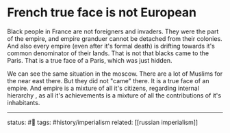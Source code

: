 # French true face is not European
Black people in France are not foreigners and invaders.
They were the part of the empire, and empire granduer cannot be detached from their colonies. 
And also every empire (even after it's formal death) is drifting towards it's common denominator of their lands. 
That is not that blacks came to the Paris. That is a true face of a Paris, which was just hidden.

We can see the same situation in the moscow. There are a lot of Muslims for the near east there. But they did not "came" there. It is a true face of an empire. 
And empire is a mixture of all it's citizens, regarding internal hierarchy , as all it's achievements is a mixture of all the contributions of it's inhabitants.


---
status: #🌱
tags: #history/imperialism 
related: [[russian imperialism]]